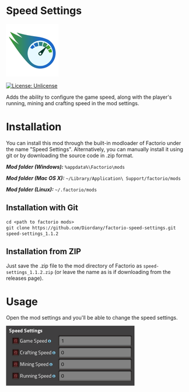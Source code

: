 # Speed Settings

![thumbnail](thumbnail.png)

[![License: Unlicense](https://img.shields.io/badge/license-Unlicense-blue.svg)](http://unlicense.org/)

Adds the ability to configure the game speed, along with the player's running, mining and crafting speed in the mod settings.

# Installation

You can install this mod through the built-in modloader of Factorio under the name "Speed Settings". Alternatively, you can manually install it using git or by downloading the source code in .zip format.

***Mod folder (Windows):*** `%appdata%\Factorio\mods`

***Mod folder (Mac OS X):*** `~/Library/Application\ Support/factorio/mods`

***Mod folder (Linux):*** `~/.factorio/mods`

## Installation with Git

```
cd <path to factorio mods>
git clone https://github.com/Diordany/factorio-speed-settings.git speed-settings_1.1.2
```

## Installation from ZIP

Just save the .zip file to the mod directory of Factorio as `speed-settings_1.1.2.zip` (or leave the name as is if downloading from the releases page).

# Usage

Open the mod settings and you'll be able to change the speed settings.

![Settings](doc/img/settings.png)